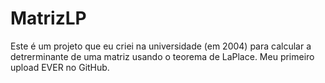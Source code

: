 # MatrizLP
Este é um projeto que eu criei na universidade (em 2004) para calcular a detrerminante de uma matriz usando o teorema de LaPlace. Meu primeiro upload EVER no GitHub.
